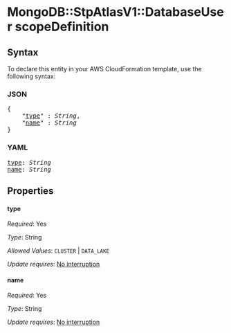 # MongoDB::StpAtlasV1::DatabaseUser scopeDefinition

## Syntax

To declare this entity in your AWS CloudFormation template, use the following syntax:

### JSON

<pre>
{
    "<a href="#type" title="type">type</a>" : <i>String</i>,
    "<a href="#name" title="name">name</a>" : <i>String</i>
}
</pre>

### YAML

<pre>
<a href="#type" title="type">type</a>: <i>String</i>
<a href="#name" title="name">name</a>: <i>String</i>
</pre>

## Properties

#### type

_Required_: Yes

_Type_: String

_Allowed Values_: <code>CLUSTER</code> | <code>DATA_LAKE</code>

_Update requires_: [No interruption](https://docs.aws.amazon.com/AWSCloudFormation/latest/UserGuide/using-cfn-updating-stacks-update-behaviors.html#update-no-interrupt)

#### name

_Required_: Yes

_Type_: String

_Update requires_: [No interruption](https://docs.aws.amazon.com/AWSCloudFormation/latest/UserGuide/using-cfn-updating-stacks-update-behaviors.html#update-no-interrupt)


